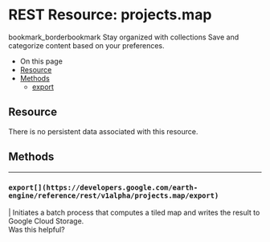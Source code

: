  
#  REST Resource: projects.map
bookmark_borderbookmark Stay organized with collections  Save and categorize content based on your preferences.
  * On this page
  * [Resource](https://developers.google.com/earth-engine/reference/rest/v1alpha/projects.map#resource)
  * [Methods](https://developers.google.com/earth-engine/reference/rest/v1alpha/projects.map#methods)
    * [export](https://developers.google.com/earth-engine/reference/rest/v1alpha/projects.map#export)


## Resource
There is no persistent data associated with this resource.
## Methods  
---  
### `export[](https://developers.google.com/earth-engine/reference/rest/v1alpha/projects.map/export)`
|  Initiates a batch process that computes a tiled map and writes the result to Google Cloud Storage.  
Was this helpful?

